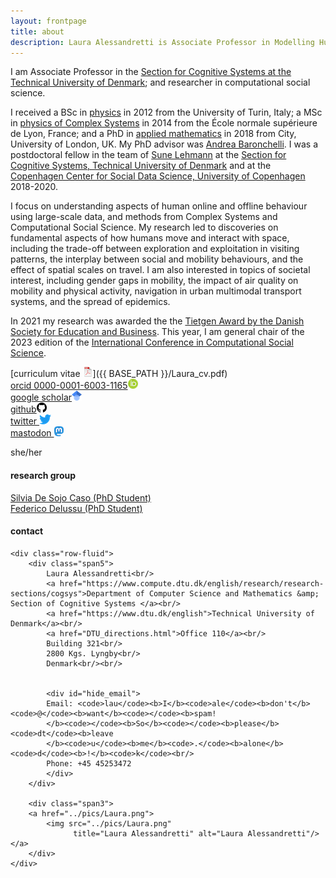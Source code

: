 ```yaml
---
layout: frontpage
title: about
description: Laura Alessandretti is Associate Professor in Modelling Human Dynamics at the Technical University of Denmark
---
```


I am Associate Professor in the
[Section for Cognitive Systems at the Technical University of Denmark](https://www.compute.dtu.dk/english/research/research-sections/cogsys);
and researcher in computational social science.

I received a BSc in [physics](https://www.physics.unito.it/do/home.pl)
in 2012 from the
University of Turin, Italy; a MSc in [physics of Complex Systems](http://www.ens-lyon.fr/MasterSDM/en/master-2/m2-complex-systems/m2-complex-systems)
in 2014 from the
École normale supérieure de Lyon, France; and a PhD in [applied mathematics](https://www.city.ac.uk/about/schools/science-technology/mathematics)
in 2018 from City, University of London, UK. My PhD advisor was
[Andrea Baronchelli](https://www.andreabaronchelli.com/).
I was a postdoctoral fellow in the team of [Sune Lehmann](https://sunelehmann.com/) at the
[Section for Cognitive Systems, Technical University of Denmark](https://www.compute.dtu.dk/english/research/research-sections/cogsys) and at the [Copenhagen Center for Social Data Science, University of Copenhagen](https://sodas.ku.dk/)
2018-2020.

I focus on understanding aspects of human online and offline behaviour using large-scale data,
and methods from Complex Systems and Computational Social Science.
My research led to discoveries on fundamental aspects of how humans move and interact with space,
including the trade-off between exploration and exploitation in visiting patterns,
the interplay between social and mobility behaviours, and the effect of spatial scales on travel.
I am also interested in topics of societal interest, including gender gaps in mobility,
the impact of air quality on mobility and physical activity, navigation in urban multimodal transport systems, and the spread of epidemics.

In 2021 my research was awarded the the [Tietgen Award by the Danish Society for Education and Business](https://dseb.dk/aktuelt/prestigefyldt-pris-gaar-til-forskning-i-digitale-laeringsmidler-og-danskernes).
This year, I am general chair of the 2023 edition of the [International Conference in Computational Social Science](https://ic2s2.org/).



[curriculum vitae ![CV as pdf](icons16/pdf-icon.png)]({{ BASE_PATH }}/Laura_cv.pdf)<br/>
[orcid 0000-0001-6003-1165![orcid](icons16/orcid-icon.png)](https://orcid.org/0000-0001-6003-1165)<br/>
[google scholar![scholar](icons16/scholar-icon.png)](https://scholar.google.dk/citations?user=2265XuYAAAAJ&hl=da)<br/>
[github![github](icons16/github-icon.png)](https://github.com/lalessan)<br/>
[twitter ![twitter](icons16/twitter-icon.png)](https://twitter.com/lau_retti)<br/>
[mastodon ![mastodon](icons16/mastodon-icon.png)](https://datasci.social/@lauretti)<br/>

she/her

<div class="container">
<h4><a name="research group"></a>research group</h4>
</div>

[Silvia De Sojo Caso (PhD Student)](https://orbit.dtu.dk/en/persons/silvia-de-sojo-caso)<br/>
[Federico Delussu (PhD Student)](https://orbit.dtu.dk/en/persons/federico-delussu)<br/>   







<div class="container">
<h4><a name="contact"></a>contact</h4>

    <div class="row-fluid">
        <div class="span5">
            Laura Alessandretti<br/>
            <a href="https://www.compute.dtu.dk/english/research/research-sections/cogsys">Department of Computer Science and Mathematics &amp; Section of Cognitive Systems </a><br/>
            <a href="https://www.dtu.dk/english">Technical University of Denmark</a><br/>
            <a href="DTU_directions.html">Office 110</a><br/>
            Building 321<br/>
            2800 Kgs. Lyngby<br/>
            Denmark<br/><br/>


            <div id="hide_email">
            Email: <code>lau</code><b>I</b><code>ale</code><b>don't</b><code>@</code><b>want</b><code></code><b>spam!
            </b><code></code><b>So</b><code></code><b>please</b><code>dt</code><b>leave
            </b><code>u</code><b>me</b><code>.</code><b>alone</b><code>d</code><b>!</b><code>k</code><br/>
            Phone: +45 45253472
            </div>
        </div>

        <div class="span3">
        <a href="../pics/Laura.png">
            <img src="../pics/Laura.png"
                  title="Laura Alessandretti" alt="Laura Alessandretti"/></a>
        </div>
    </div>
</div>
